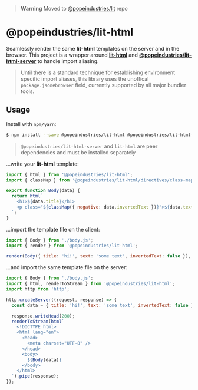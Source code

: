 > **Warning**
> Moved to [@popeindustries/lit](https://github.com/popeindustries/lit) repo

# @popeindustries/lit-html

Seamlessly render the same **lit-html** templates on the server and in the browser. This project is a wrapper around [**lit-html**](https://lit-html.polymer-project.org/) and [**@popeindustries/lit-html-server**](https://github.com/popeindustries/lit-html-server) to handle import aliasing.

> Until there is a standard technique for establishing environment specific import aliases, this library uses the unoffical `package.json#browser` field, currently supported by all major bundler tools.

## Usage

Install with `npm/yarn`:

```bash
$ npm install --save @popeindustries/lit-html @popeindustries/lit-html-server lit-html
```

> `@popeindustries/lit-html-server` and `lit-html` are peer dependencies and must be installed separately

...write your **lit-html** template:

```js
import { html } from '@popeindustries/lit-html';
import { classMap } from '@popeindustries/lit-html/directives/class-map.js';

export function Body(data) {
  return html`
    <h1>${data.title}</h1>
    <p class="${classMap({ negative: data.invertedText })}">${data.text}</p>
  `;
}
```

...import the template file on the client:

```js
import { Body } from './body.js';
import { render } from '@popeindustries/lit-html';

render(Body({ title: 'hi!', text: 'some text', invertedText: false }), document.body);
```

...and import the same template file on the server:

```js
import { Body } from './body.js';
import { html, renderToStream } from '@popeindustries/lit-html';
import http from 'http';

http.createServer((request, response) => {
  const data = { title: 'hi!', text: 'some text', invertedText: false };

  response.writeHead(200);
  renderToStream(html`
    <!DOCTYPE html>
    <html lang="en">
      <head>
        <meta charset="UTF-8" />
      </head>
      <body>
        ${Body(data)}
      </body>
    </html>
  `).pipe(response);
});
```
